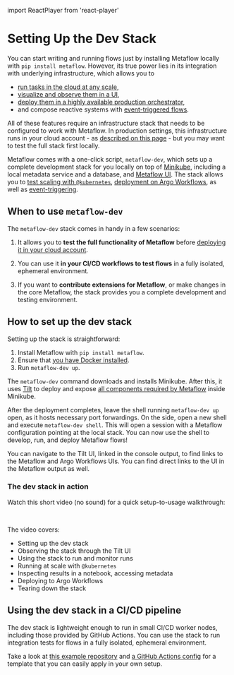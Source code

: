 import ReactPlayer from 'react-player'

# Setting Up the Dev Stack

You can start writing and running flows just by installing Metaflow locally with 
`pip install metaflow`. However, its true power lies in its integration with underlying
infrastructure, which allows you to

 - [run tasks in the cloud at any scale](/scaling/remote-tasks/introduction),
 - [visualize and observe them in a UI](/metaflow/visualizing-results),
 - [deploy them in a highly available production orchestrator](/production/introduction),
 - and compose reactive systems with [event-triggered flows](/production/event-triggering).

All of these features require an infrastructure stack that needs to be configured to work
with Metaflow. In production settings, this infrastructure runs in your cloud account -
as [described on this page](/getting-started/infrastructure) - but you may want to test the
full stack first locally.

Metaflow comes with a one-click script, `metaflow-dev`, which sets up a complete
development stack for you locally on top of [Minikube](https://minikube.sigs.k8s.io/docs/),
including a local metadata service and a database, and [Metaflow UI](https://github.com/Netflix/metaflow-ui).
The stack allows you to [test scaling with `@kubernetes`](/scaling/remote-tasks/kubernetes),
[deployment on Argo Workflows](/production/scheduling-metaflow-flows/scheduling-with-argo-workflows),
as well as [event-triggering](/production/event-triggering).

## When to use `metaflow-dev`

The `metaflow-dev` stack comes in handy in a few scenarios:

 1. It allows you to **test the full functionality of Metaflow** before [deploying it in your cloud account](/getting-started/infrastructure).

 2. You can use it **in your CI/CD workflows to test flows** in a fully isolated, ephemeral environment.

 3. If you want to **contribute extensions for Metaflow**, or make changes in the core Metaflow, the stack
    provides you a complete development and testing environment.

## How to set up the dev stack

Setting up the stack is straightforward:

1. Install Metaflow with `pip install metaflow`.
2. Ensure that [you have Docker installed](https://docs.docker.com/desktop/).
3. Run `metaflow-dev up`.

The `metaflow-dev` command downloads and installs Minikube. After this, it uses [Tilt](https://tilt.dev/) to deploy
and expose [all components required by Metaflow](/internals/technical-overview) inside Minikube.

After the deployment completes, leave the shell running `metaflow-dev up` open, as it hosts necessary port
forwardings. On the side, open a new shell and execute
`metaflow-dev shell`. This will open a session with a Metaflow configuration pointing at the local stack.
You can now use the shell to develop, run, and deploy Metaflow flows!

You can navigate to the Tilt UI, linked in the console output, to find links to the Metaflow and Argo Workflows UIs.
You can find direct links to the UI in the Metaflow output as well.

### The dev stack in action

Watch this short video (no sound) for a quick setup-to-usage walkthrough:

<ReactPlayer controls url="https://www.youtube.com/watch?v=nPtqj72hfKU" />
<br/>

The video covers:

- Setting up the dev stack
- Observing the stack through the Tilt UI
- Using the stack to run and monitor runs
- Running at scale with `@kubernetes`
- Inspecting results in a notebook, accessing metadata
- Deploying to Argo Workflows
- Tearing down the stack

## Using the dev stack in a CI/CD pipeline

The dev stack is lightweight enough to run in small CI/CD worker nodes, including those provided by GitHub Actions. You
can use the stack to run integration tests for flows in a fully isolated, ephemeral environment.

Take a look at [this example repository](https://github.com/outerbounds/gha-metaflow/) and
[a GitHub Actions config](https://github.com/outerbounds/gha-metaflow/blob/main/.github/workflows/metaflow.yml) for
a template that you can easily apply in your own setup.

